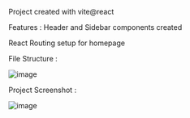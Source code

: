 Project created with vite@react

Features :
Header and Sidebar components created

React Routing setup for homepage

File Structure :

![image](https://github.com/kiransalve/youtube-clone-reactjs/assets/90862340/9b1124b2-35bc-4287-b7db-2e583b7e7d78)


Project Screenshot :

![image](https://github.com/kiransalve/youtube-clone-reactjs/assets/90862340/3c03dc94-cf7f-4e3d-aed6-26de9af43222)
